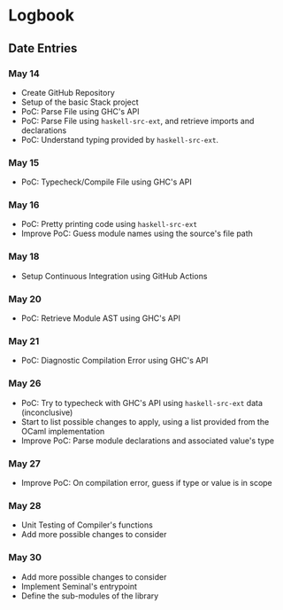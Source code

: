 # Logbook

## Date Entries

### May 14

- Create GitHub Repository
- Setup of the basic Stack project
- PoC: Parse File using GHC's API
- PoC: Parse File using `haskell-src-ext`, and retrieve imports and declarations
- PoC: Understand typing provided by `haskell-src-ext`.

### May 15

- PoC: Typecheck/Compile File using GHC's API

### May 16

- PoC: Pretty printing code using `haskell-src-ext`
- Improve PoC: Guess module names using the source's file path

### May 18

- Setup Continuous Integration using GitHub Actions

### May 20

- PoC: Retrieve Module AST using GHC's API

### May 21

- PoC: Diagnostic Compilation Error using GHC's API

### May 26

- PoC: Try to typecheck with GHC's API using `haskell-src-ext` data (inconclusive)
- Start to list possible changes to apply, using a list provided from the OCaml implementation
- Improve PoC: Parse module declarations and associated value's type

### May 27

- Improve PoC: On compilation error, guess if type or value is in scope

### May 28

- Unit Testing of Compiler's functions
- Add more possible changes to consider

### May 30

- Add more possible changes to consider
- Implement Seminal's entrypoint
- Define the sub-modules of the library
